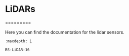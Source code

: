 # LiDARs
=========

Here you can find the documentation for the lidar sensors.

```{toctree}
:maxdepth: 1

RS-LiDAR-16

```